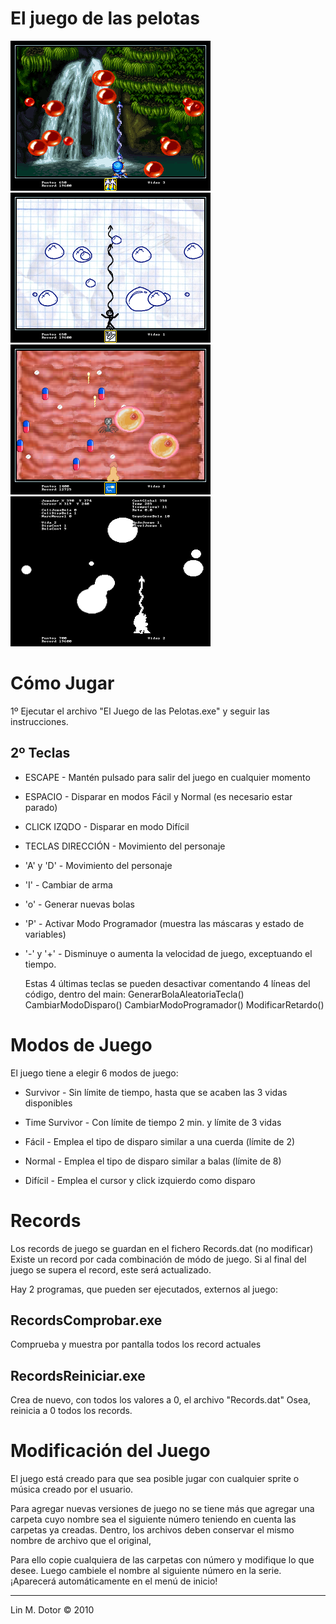 # El juego de las pelotas

<img src="./screenshots/screen_01.png"  width="320">
<img src="./screenshots/screen_02.png"  width="320">
<img src="./screenshots/screen_03.png"  width="320">
<img src="./screenshots/screen_ProgrammerMode.png"  width="320">

Cómo Jugar
==========

1º Ejecutar el archivo "El Juego de las Pelotas.exe" y seguir las instrucciones.

2º Teclas
   ------

- ESCAPE - Mantén pulsado para salir del juego en cualquier momento
- ESPACIO - Disparar en modos Fácil y Normal (es necesario estar parado)
- CLICK IZQDO - Disparar en modo Difícil
- TECLAS DIRECCIÓN - Movimiento del personaje
- 'A' y 'D' - Movimiento del personaje

- 'I' - Cambiar de arma
- 'o' - Generar nuevas bolas
- 'P' - Activar Modo Programador (muestra las máscaras y estado de variables)
- '-' y '+' - Disminuye o aumenta la velocidad de juego, exceptuando el tiempo. 

	Estas 4 últimas teclas se pueden desactivar comentando 4 líneas del
	código, dentro del main:
		GenerarBolaAleatoriaTecla()
		CambiarModoDisparo()
		CambiarModoProgramador()
		ModificarRetardo()

Modos de Juego
============== 

El juego tiene a elegir 6 modos de juego:

- Survivor - Sin límite de tiempo, hasta que se acaben las 3 vidas disponibles
- Time Survivor - Con límite de tiempo 2 min. y límite de 3 vidas

- Fácil - Emplea el tipo de disparo similar a una cuerda (límite de 2)
- Normal - Emplea el tipo de disparo similar a balas (límite de 8)
- Difícil - Emplea el cursor y click izquierdo como disparo 

Records
=======

Los records de juego se guardan en el fichero Records.dat (no modificar)
Existe un record por cada combinación de módo de juego.
Si al final del juego se supera el record, este será actualizado.

Hay 2 programas, que pueden ser ejecutados, externos al juego:
 
RecordsComprobar.exe
--------------------
Comprueba y muestra por pantalla todos los record actuales

RecordsReiniciar.exe
--------------------
Crea de nuevo, con todos los valores a 0, el archivo "Records.dat"
Osea, reinicia a 0 todos los records.

Modificación del Juego
====================== 

El juego está creado para que sea posible jugar con cualquier sprite o música
creado por el usuario.

Para agregar nuevas versiones de juego no se tiene más que agregar una carpeta
cuyo nombre sea el siguiente número teniendo en cuenta las carpetas ya creadas.
Dentro, los archivos deben conservar el mismo nombre de archivo que el original,

Para ello copie cualquiera de las carpetas con número y modifique lo que desee.
Luego cambiele el nombre al siguiente número en la serie.
¡Aparecerá automáticamente en el menú de inicio!

------------------------------------
Lin M. Dotor © 2010
